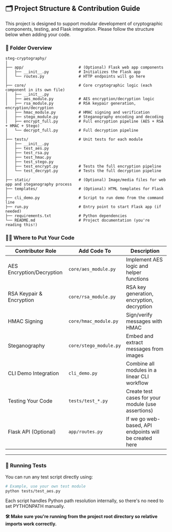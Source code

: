 ## 🗂 Project Structure & Contribution Guide

This project is designed to support modular development of cryptographic components, testing, and Flask integration. Please follow the structure below when adding your code.

### 📁 Folder Overview

```text
steg-cryptography/
│
├── app/                        # (Optional) Flask web app components
│   ├── __init__.py             # Initializes the Flask app
│   └── routes.py               # HTTP endpoints will go here
│
├── core/                       # Core cryptographic logic (each component in its own file)
│   ├── __init__.py
│   ├── aes_module.py           # AES encryption/decryption logic
│   ├── rsa_module.py           # RSA keypair generation, encryption/decryption
│   ├── hmac_module.py          # HMAC signing and verification
│   ├── stego_module.py         # Steganography encoding and decoding
│   ├── encrypt_full.py         # Full encryption pipeline (AES + RSA + HMAC + Stego)
│   └── decrypt_full.py         # Full decryption pipeline
│
├── tests/                      # Unit tests for each module
│   ├── __init__.py
│   ├── test_aes.py
│   ├── test_rsa.py
│   ├── test_hmac.py
│   ├── test_stego.py
│   ├── test_encrypt.py         # Tests the full encryption pipeline
│   └── test_decrypt.py         # Tests the full decryption pipeline
│
├── static/                     # (Optional) Image/media files for web app and steganography process
├── templates/                  # (Optional) HTML templates for Flask
│
├── cli_demo.py                 # Script to run demo from the command line
├── run.py                      # Entry point to start Flask app (if needed)
├── requirements.txt            # Python dependencies
└── README.md                   # Project documentation (you're reading this!)
```


### 👩‍💻 Where to Put Your Code

| Contributor Role        | Add Code To                   | Description |
|-------------------------|-------------------------------|-------------|
| AES Encryption/Decryption | `core/aes_module.py`         | Implement AES logic and helper functions |
| RSA Keypair & Encryption | `core/rsa_module.py`         | RSA key generation, encryption, decryption |
| HMAC Signing             | `core/hmac_module.py`        | Sign/verify messages with HMAC |
| Steganography            | `core/stego_module.py`       | Embed and extract messages from images |
| CLI Demo Integration     | `cli_demo.py`                | Combine all modules in a linear CLI workflow |
| Testing Your Code        | `tests/test_*.py`            | Create test cases for your module (use assertions) |
| Flask API (Optional)     | `app/routes.py`              | If we go web-based, API endpoints will be created here |

---

### 🧪 Running Tests

You can run any test script directly using:

```bash
# Example, use your own test module
python tests/test_aes.py 
```

Each script handles Python path resolution internally, so there's no need to set PYTHONPATH manually.

**🛠️ Make sure you're running from the project root directory so relative imports work correctly.**